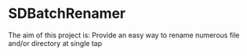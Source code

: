 # SDBatchRenamer
The aim of this project is: Provide an easy way to rename numerous file and/or directory at single tap

